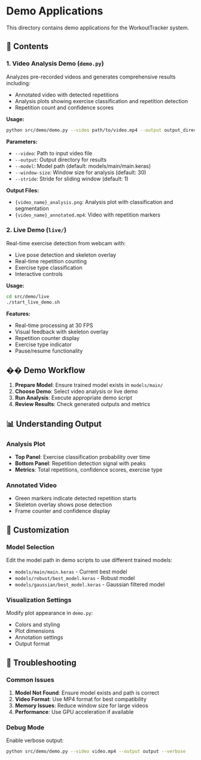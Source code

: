 # Demo Applications

This directory contains demo applications for the WorkoutTracker system.

## 📁 Contents

### 1. Video Analysis Demo (`demo.py`)

Analyzes pre-recorded videos and generates comprehensive results including:
- Annotated video with detected repetitions
- Analysis plots showing exercise classification and repetition detection
- Repetition count and confidence scores

**Usage:**
```bash
python src/demo/demo.py --video path/to/video.mp4 --output output_directory
```

**Parameters:**
- `--video`: Path to input video file
- `--output`: Output directory for results
- `--model`: Model path (default: models/main/main.keras)
- `--window-size`: Window size for analysis (default: 30)
- `--stride`: Stride for sliding window (default: 1)

**Output Files:**
- `{video_name}_analysis.png`: Analysis plot with classification and segmentation
- `{video_name}_annotated.mp4`: Video with repetition markers

### 2. Live Demo (`live/`)

Real-time exercise detection from webcam with:
- Live pose detection and skeleton overlay
- Real-time repetition counting
- Exercise type classification
- Interactive controls

**Usage:**
```bash
cd src/demo/live
./start_live_demo.sh
```

**Features:**
- Real-time processing at 30 FPS
- Visual feedback with skeleton overlay
- Repetition counter display
- Exercise type indicator
- Pause/resume functionality

## �� Demo Workflow

1. **Prepare Model**: Ensure trained model exists in `models/main/`
2. **Choose Demo**: Select video analysis or live demo
3. **Run Analysis**: Execute appropriate demo script
4. **Review Results**: Check generated outputs and metrics

## 📊 Understanding Output

### Analysis Plot
- **Top Panel**: Exercise classification probability over time
- **Bottom Panel**: Repetition detection signal with peaks
- **Metrics**: Total repetitions, confidence scores, exercise type

### Annotated Video
- Green markers indicate detected repetition starts
- Skeleton overlay shows pose detection
- Frame counter and confidence display

## 🔧 Customization

### Model Selection
Edit the model path in demo scripts to use different trained models:
- `models/main/main.keras` - Current best model
- `models/robust/best_model.keras` - Robust model
- `models/gaussian/best_model.keras` - Gaussian filtered model

### Visualization Settings
Modify plot appearance in `demo.py`:
- Colors and styling
- Plot dimensions
- Annotation settings
- Output format

## 🐛 Troubleshooting

### Common Issues
1. **Model Not Found**: Ensure model exists and path is correct
2. **Video Format**: Use MP4 format for best compatibility
3. **Memory Issues**: Reduce window size for large videos
4. **Performance**: Use GPU acceleration if available

### Debug Mode
Enable verbose output:
```bash
python src/demo/demo.py --video video.mp4 --output output --verbose
```
